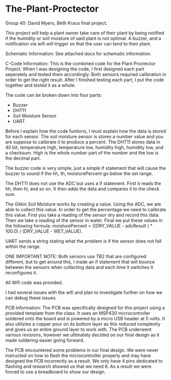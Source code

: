 # The-Plant-Proctector
Group 40: David Myers, Beth Kraus final project.

This project will help a plant owner take care of their plant by being notified if the humidity or soil moisture of said plant is not optimal. A buzzer, and a notification via wifi will trigger so that the user can tend to their plant.

Schematic Information:
See attached docs for schematic information.

C-Code Information: 
This is the combined code for the Plant Proctector Project.  When I was designing the code, I first designed each part seperately and tested them accordingly. Both sensors requried calibration in order to get the right result.  After I finished testing each part, I put the code together and tested it as a whole. 

The code can be broken down into four parts:
- Buzzer
- DHT11
- Soil Moisture Sensor
- UART

Before I explain how the code funtions, I must explain how the data is stored for each sensor.  The soil moisture sensor is stores a number value and you are suppose to calibrate it to produce a percent. The DHT11 stores data in 40 bit, temperature high, temperature low, humidity high, humidity low, and a checksum. High is the whole number part of the number and the low is the decimal part.

The buzzer code is very simple, just a simple if statement that will cause the buzzer to sound if the hh, th, moisturePercent go below the set range. 

The DHT11 does not use the ADC but uses a if statement. First it reads the hh, then hl, and so on.  It then adds the data and compares it to the check sum.

The Gitkin Soil Moisture works by creating a value.  Using the ADC, we are able to collect this value. In order to get the percentage we need to calibrate this value. First you take a reading of the sensor dry and record this data.  Then we take a reading of the sensor in water.  Final we put these values in the following formula:  moisturePercent = ((DRY_VALUE - adcResult ) * 100.0) / (DRY_VALUE - WET_VALUE).

UART sends a string stating what the problem is if the sensor does not fall within the range.

ONE IMPORTANT NOTE: Both sensors use TB2 that are configured different, but to get around this, I made an if statement that will bounce between the sensors when collecting data and each time it switches it reconfigures it. 

All Wifi code was provided.

I had several issues with the wifi and plan to investigate further on how we can debug these issues. 


PCB Information:
The PCB was specifically designed for this project using a provided template from the class. It uses an MSP430 microcontroller soldered onto the board and is powered by a micro USB header at 5 volts. It also utilizies a copper pour on its bottom layer as this reduced complexity and gives us an entire ground layer to work with. The PCB underwent various revisions, however we ultimately decided on our final design as it made soldering easier going forward.

The PCB encountered some problems in our final design. We were never instructed on how to flash the microcontroller properly and may have designed the PCB incorrectly as a result. We only have 4 pins dedicated to flashing and research showed us that we need 6. As a result we were forced to use a breadboard to show our design.
